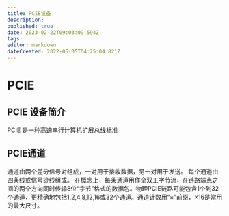 ```yaml
---
title: PCIE设备
description: 
published: true
date: 2023-02-22T09:03:09.594Z
tags: 
editor: markdown
dateCreated: 2022-05-05T04:25:04.821Z
---
```


# PCIE
## PCIE 设备简介
PCIE 是一种高速串行计算机扩展总线标准
## PCIE通道

通道由两个差分信号对组成，一对用于接收数据，另一对用于发送。 每个通道由四条线或信号迹线组成。
在概念上，每条通道用作全双工字节流，在链路端点之间的两个方向同时传输8位“字节”格式的数据包。物理PCIE链路可能包含1个到32个通道，更精确地包括1,2,4,8,12,16或32个通道。通道计数用“×”前缀，×16是常用的最大尺寸。